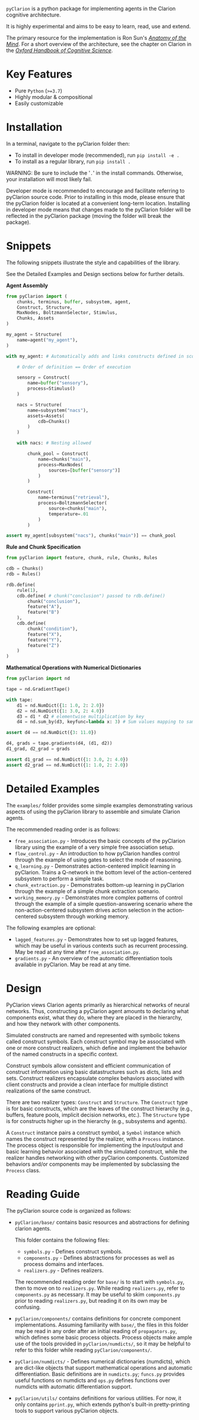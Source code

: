 `pyClarion` is a python package for implementing agents in the Clarion cognitive architecture.

It is highly experimental and aims to be easy to learn, read, use and extend.

The primary resource for the implementation is Ron Sun's [*Anatomy of the Mind*](https://oxford.universitypressscholarship.com/view/10.1093/acprof:oso/9780199794553.001.0001/acprof-9780199794553). For a short overview of the architecture, see the chapter on Clarion in the [*Oxford Handbook of Cognitive Science*](https://www.oxfordhandbooks.com/view/10.1093/oxfordhb/9780199842193.001.0001/oxfordhb-9780199842193). 

# Key Features

- Pure `Python` (`>=3.7`)
- Highly modular & compositional
- Easily customizable

# Installation

In a terminal, navigate to the pyClarion folder then:

- To install in developer mode (recommended), run
```pip install -e .```
- To install as a regular library, run
```pip install .```

WARNING: Be sure to include the '`.`' in the install commands. Otherwise, your installation will most likely fail.

Developer mode is recommended to encourage and facilitate referring to pyClarion source code. Prior to installing in this mode, please ensure that the pyClarion folder is located at a convenient long-term location. Installing in developer mode means that changes made to the pyClarion folder will be reflected in the pyClarion package (moving the folder will break the package).

# Snippets

The following snippets illustrate the style and capabilities of the library. 

See the Detailed Examples and Design sections below for further details. 

**Agent Assembly**

```python
from pyClarion import (
    chunks, terminus, buffer, subsystem, agent,
    Construct, Structure,
    MaxNodes, BoltzmannSelector, Stimulus,
    Chunks, Assets
)

my_agent = Structure(
    name=agent("my_agent"),
)

with my_agent: # Automatically adds and links constructs defined in scope

    # Order of definition == Order of execution

    sensory = Construct(
        name=buffer("sensory"),
        process=Stimulus()
    )

    nacs = Structure(
        name=subsystem("nacs"),
        assets=Assets(
            cdb=Chunks()
        )
    )

    with nacs: # Nesting allowed

        chunk_pool = Construct(
            name=chunks("main"),
            process=MaxNodes(
                sources=[buffer("sensory")]
            )
        )

        Construct(
            name=terminus("retrieval"),
            process=BoltzmannSelector(
                source=chunks("main"),
                temperature=.01
            )
        )

assert my_agent[subsystem("nacs"), chunks("main")] == chunk_pool
```

**Rule and Chunk Specification**

```python
from pyClarion import feature, chunk, rule, Chunks, Rules

cdb = Chunks()
rdb = Rules()

rdb.define(
    rule(1),
    cdb.define( # chunk("conclusion") passed to rdb.define()
        chunk("conclusion"),
        feature("A"),
        feature("B")
    ),
    cdb.define(
        chunk("condition"),
        feature("X"),
        feature("Y"),
        feature("Z")
    )
)
```

**Mathematical Operations with Numerical Dictionaries**

```python
from pyClarion import nd

tape = nd.GradientTape()

with tape:
    d1 = nd.NumDict({1: 1.0, 2: 2.0})
    d2 = nd.NumDict({1: 3.0, 2: 4.0})
    d3 = d1 * d2 # elementwise multiplication by key
    d4 = nd.sum_by(d3, keyfunc=lambda x: 3) # Sum values mapping to same key

assert d4 == nd.NumDict({3: 11.0})

d4, grads = tape.gradients(d4, (d1, d2))
d1_grad, d2_grad = grads

assert d1_grad == nd.NumDict({1: 3.0, 2: 4.0})
assert d2_grad == nd.NumDict({1: 1.0, 2: 2.0})
```

# Detailed Examples

The `examples/` folder provides some simple examples demonstrating various aspects of using the pyClarion library to assemble and simulate Clarion agents.

The recommended reading order is as follows:

- `free_association.py` - Introduces the basic concepts of the pyClarion library using the example of a very simple free association setup.
- `flow_control.py` - An introduction to how pyClarion handles control through the example of using gates to select the mode of reasoning.
- `q_learning.py` - Demonstrates action-centered implicit learning in pyClarion. Trains a Q-network in the bottom level of the action-centered subsystem to perform a simple task.
- `chunk_extraction.py` - Demonstrates bottom-up learning in pyClarion through the example of a simple chunk extraction scenario.  
- `working_memory.py` - Demonstrates more complex patterns of control through the example of a simple question-answering scenario where the non-action-centered subsystem drives action selection in the action-centered subsystem through working memory.

The following examples are optional:

- `lagged_features.py` - Demonstrates how to set up lagged features, which may be useful in various contexts such as recurrent processing. May be read at any time after `free_association.py`.
- `gradients.py` - An overview of the automatic differentiation tools available in pyClarion. May be read at any time.

# Design

PyClarion views Clarion agents primarily as hierarchical networks of neural networks. Thus, constructing a pyClarion agent amounts to declaring what components exist, what they do, where they are placed in the hierarchy, and how they network with other components.

Simulated constructs are named and represented with symbolic tokens called construct symbols. Each construct symbol may be associated with one or more construct realizers, which define and implement the behavior of the named constructs in a specific context. 

Construct symbols allow consistent and efficient communication of construct information using basic datastructures such as dicts, lists and sets. Construct realizers encapsulate complex behaviors associated with client constructs and provide a clean interface for multiple distinct realizations of the same construct.

There are two realizer types: `Construct` and `Structure`. The `Construct` type is for basic constructs, which are the leaves of the construct hierarchy (e.g., buffers, feature pools, implicit decision networks, etc.). The `Structure` type is for constructs higher up in the hierarchy (e.g., subsystems and agents). 

A `Construct` instance pairs a construct symbol, a `Symbol` instance which names the construct represented by the realizer, with a `Process` instance. The process object is responsible for implementing the input/output and basic learning behavior associated with the simulated construct, while the realizer handles networking with other pyClarion components. Customized behaviors and/or components may be implemented by subclassing the `Process` class.


# Reading Guide

The pyClarion source code is organized as follows:

- `pyClarion/base/` contains basic resources and abstractions for defining clarion agents.

    This folder contains the following files:

    - `symbols.py` - Defines construct symbols.
    - `components.py` - Defines abstractions for processes as well as process domains and interfaces.
    - `realizers.py` - Defines realizers.

    The recommended reading order for `base/` is to start with `symbols.py`, then to move on to `realizers.py`. While reading `realizers.py`, refer to `components.py` as necessary. It may be useful to skim `components.py` prior to reading `realizers.py`, but reading it on its own may be confusing. 

- `pyClarion/components/` contains definitions for concrete component implementations. Assuming familiarity with `base/`, the files in this folder may be read in any order after an initial reading of `propagators.py`, which defines some basic process objects. Process objects make ample use of the tools provided in `pyClarion/numdicts/`, so it may be helpful to refer to this folder while reading `pyClarion/components/`. 

- `pyClarion/numdicts/` - Defines numerical dictionaries (numdicts), which are dict-like objects that support mathematical operations and automatic differentiation. Basic definitions are in `numdicts.py`; `funcs.py` provides useful functions on numdicts and `ops.py` defines functions over numdicts with automatic differentiation support.

- `pyClarion/utils/` contains definitions for various utilities. For now, it only contains `pprint.py`, which extends python's built-in pretty-printing tools to support various pyClarion objects.
